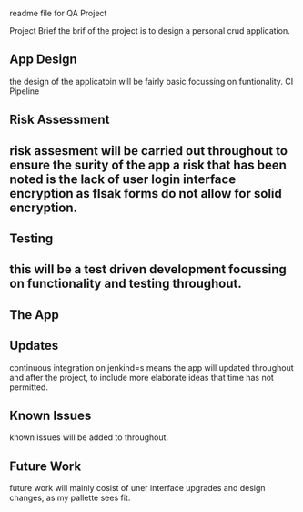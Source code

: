 readme file for QA Project

Project Brief
the brif of the project is to design a personal crud application.



App Design
-------------------------------
the design of the applicatoin will be fairly basic focussing on funtionality.
CI Pipeline



Risk Assessment
----------------------------------------
risk assesment will be carried out throughout to ensure the surity of the app
a risk that has been noted is the lack of user login interface encryption as flsak forms do not allow for solid encryption.
------------------------------------------

Testing
----------------------------------------
this will be a test driven development focussing on functionality and testing throughout.
------------------------------------------

The App
-----------------------------------------


Updates
------------------------------------------
continuous integration on jenkind=s means the app will updated throughout and after the project, to include more elaborate ideas that time has not permitted.


Known Issues
---------------------------------------
known issues will be added to throughout.


Future Work
---------------------------------------
future work will mainly cosist of uner interface upgrades and design changes, as my pallette sees fit.